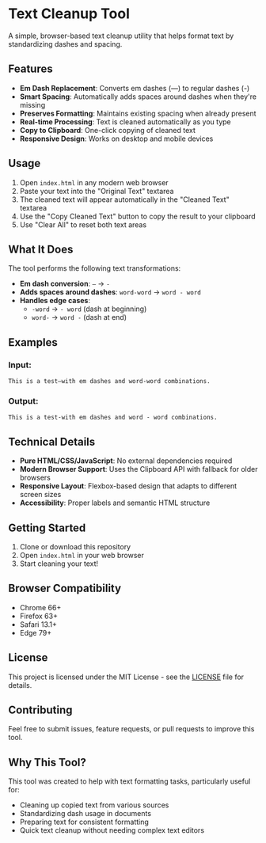 # Text Cleanup Tool

A simple, browser-based text cleanup utility that helps format text by standardizing dashes and spacing.

## Features

- **Em Dash Replacement**: Converts em dashes (—) to regular dashes (-)
- **Smart Spacing**: Automatically adds spaces around dashes when they're missing
- **Preserves Formatting**: Maintains existing spacing when already present
- **Real-time Processing**: Text is cleaned automatically as you type
- **Copy to Clipboard**: One-click copying of cleaned text
- **Responsive Design**: Works on desktop and mobile devices

## Usage

1. Open `index.html` in any modern web browser
2. Paste your text into the "Original Text" textarea
3. The cleaned text will appear automatically in the "Cleaned Text" textarea
4. Use the "Copy Cleaned Text" button to copy the result to your clipboard
5. Use "Clear All" to reset both text areas

## What It Does

The tool performs the following text transformations:

- **Em dash conversion**: `—` → `-`
- **Adds spaces around dashes**: `word-word` → `word - word`
- **Handles edge cases**: 
  - `-word` → `- word` (dash at beginning)
  - `word-` → `word -` (dash at end)

## Examples

### Input:
```
This is a test—with em dashes and word-word combinations.
```

### Output:
```
This is a test-with em dashes and word - word combinations.
```

## Technical Details

- **Pure HTML/CSS/JavaScript**: No external dependencies required
- **Modern Browser Support**: Uses the Clipboard API with fallback for older browsers
- **Responsive Layout**: Flexbox-based design that adapts to different screen sizes
- **Accessibility**: Proper labels and semantic HTML structure

## Getting Started

1. Clone or download this repository
2. Open `index.html` in your web browser
3. Start cleaning your text!

## Browser Compatibility

- Chrome 66+
- Firefox 63+
- Safari 13.1+
- Edge 79+

## License

This project is licensed under the MIT License - see the [LICENSE](LICENSE) file for details.

## Contributing

Feel free to submit issues, feature requests, or pull requests to improve this tool.

## Why This Tool?

This tool was created to help with text formatting tasks, particularly useful for:
- Cleaning up copied text from various sources
- Standardizing dash usage in documents
- Preparing text for consistent formatting
- Quick text cleanup without needing complex text editors 